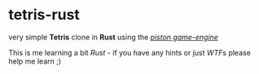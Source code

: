 # tetris-rust

very simple **Tetris** clone in **Rust** using the [*piston game-engine*](https://crates.io/crates/piston)

This is me learning a bit *Rust* - if you have any hints or just *WTF*s please help me learn ;)
